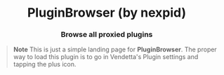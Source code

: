 <div align="center">
    <h1>PluginBrowser (by nexpid)</h1>
    <h3>Browse all proxied plugins</h3>
</div>

> **Note**
> This is just a simple landing page for **PluginBrowser**. The proper way to load this plugin is to go in Vendetta's Plugin settings and tapping the plus icon.
